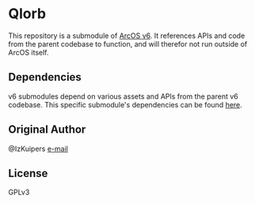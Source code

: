 # Qlorb

This repository is a submodule of [ArcOS v6](https://github.com/IzK-ArcOS/v6). It references APIs and code from the parent codebase to function, and will therefor not run outside of ArcOS itself.

## Dependencies

v6 submodules depend on various assets and APIs from the parent v6 codebase. This specific submodule's dependencies can be found [here](./DEPS.md).

## Original Author

@IzKuipers [e-mail](mailto:izaak@arcapi.nl)

## License

GPLv3
